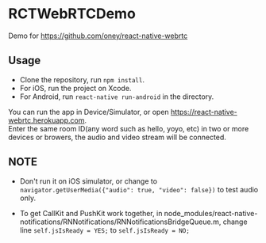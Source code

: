 # RCTWebRTCDemo
Demo for https://github.com/oney/react-native-webrtc
## Usage
- Clone the repository, run `npm install`.  
- For iOS, run the project on Xcode.  
- For Android, run `react-native run-android` in the directory.  

You can run the app in Device/Simulator, or open https://react-native-webrtc.herokuapp.com.   
Enter the same room ID(any word such as hello, yoyo, etc) in two or more devices or browers, the audio and video stream will be connected.

## NOTE
- Don't run it on iOS simulator, or change to `navigator.getUserMedia({"audio": true, "video": false})` to test audio only.

- To get CallKit and PushKit work together, in node_modules/react-native-notifications/RNNotifications/RNNotificationsBridgeQueue.m, change line
`self.jsIsReady = YES;` to `self.jsIsReady = NO;`
